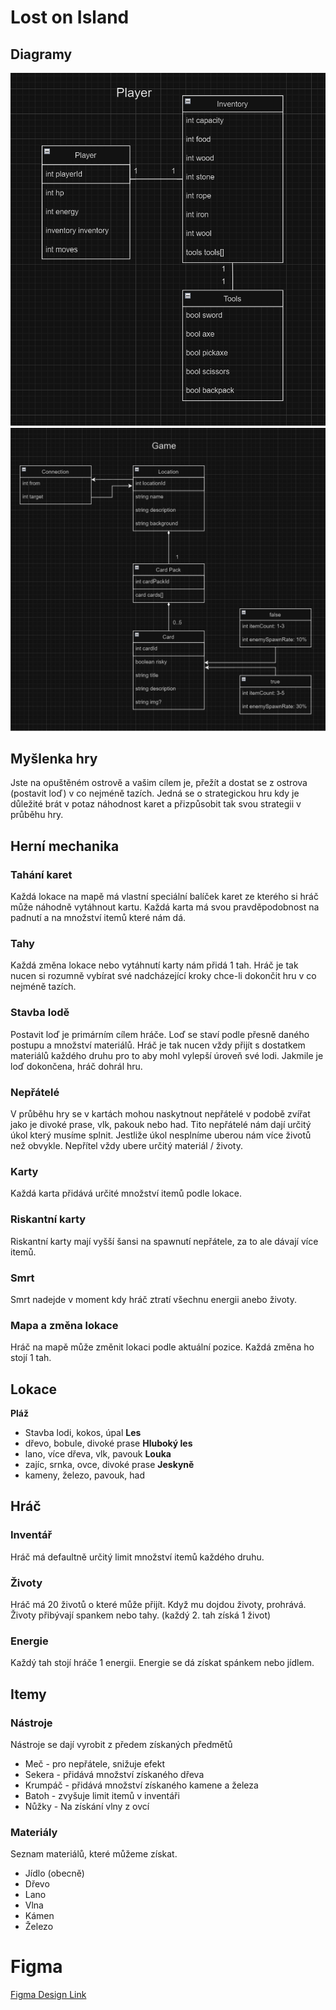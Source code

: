 # Lost on Island
## Diagramy
![Player](./diagram1.png "Player")
![Game](./diagram2.png "Game")
## Myšlenka hry
Jste na opuštěném ostrově a vašim cílem je, přežít a dostat se z ostrova (postavit loď) v co nejméně tazích. Jedná se o strategickou hru kdy je důležité brát v potaz náhodnost karet a přizpůsobit tak svou strategii v průběhu hry.
## Herní mechanika
### Tahání karet
Každá lokace na mapě má vlastní speciální balíček karet ze kterého si hráč může náhodně vytáhnout kartu. Každá karta má svou pravděpodobnost na padnutí a na množství itemů které nám dá.
### Tahy
Každá změna lokace nebo vytáhnutí karty nám přidá 1 tah. Hráč je tak nucen si rozumně vybírat své nadcházející kroky chce-li dokončit hru v co nejméně tazích.
### Stavba lodě
Postavit loď je primárním cílem hráče. Loď se staví podle přesně daného postupu a množství materiálů. Hráč je tak nucen vždy přijít s dostatkem materiálů každého druhu pro to aby mohl vylepší úroveň své lodi. Jakmile je loď dokončena, hráč dohrál hru.
### Nepřátelé
V průběhu hry se v kartách mohou naskytnout nepřátelé v podobě zvířat jako je divoké prase, vlk, pakouk nebo had. Tito nepřátelé nám dají určitý úkol který musíme splnit. Jestliže úkol nesplníme uberou nám více životů než obvykle. Nepřítel vždy ubere určitý materiál / životy.
### Karty
Každá karta přidává určité množství itemů podle lokace.
### Riskantní karty
Riskantní karty mají vyšší šansi na spawnutí nepřátele, za to ale dávají více itemů.
### Smrt
Smrt nadejde v moment kdy hráč ztratí všechnu energii anebo životy.
### Mapa a změna lokace
Hráč na mapě může změnit lokaci podle aktuální pozice. Každá změna ho stojí 1 tah.
## Lokace
**Pláž**
- Stavba lodi, kokos, úpal
**Les**
- dřevo, bobule, divoké prase
**Hluboký les**
- lano, více dřeva, vlk, pavouk
**Louka**
- zajíc, srnka, ovce, divoké prase
**Jeskyně**
- kameny, železo, pavouk, had
## Hráč
### Inventář
Hráč má defaultně určitý limit množství itemů každého druhu.
### Životy
Hráč má 20 životů o které může přijít. Když mu dojdou životy, prohrává. Životy přibývají spankem nebo tahy. (každý 2. tah získá 1 život)
### Energie
Každý tah stojí hráče 1 energii. Energie se dá získat spánkem nebo jídlem.
## Itemy
### Nástroje
Nástroje se dají vyrobit z předem získaných předmětů
- Meč - pro nepřátele, snižuje efekt
- Sekera - přidává množství získaného dřeva
- Krumpáč - přidává množství získaného kamene a železa
- Batoh - zvyšuje limit itemů v inventáři
- Nůžky - Na získání vlny z ovcí
### Materiály
Seznam materiálů, které můžeme získat.
- Jídlo (obecně)
- Dřevo
- Lano
- Vlna
- Kámen
- Železo

# Figma
<p><a href="https://www.figma.com/file/HgapxBxLe2iR5RIlQ6MPy0/Explorer-RPG?type=design&node-id=9-2&mode=design&t=u99HK53qjscsTZYJ-0">Figma Design Link</a></p>
